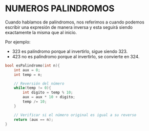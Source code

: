 # NUMEROS PALINDROMOS

Cuando hablamos de palíndromos, nos referimos a cuando podemos escribir una expresión de manera inversa y esta seguirá siendo exactamente la misma que al inicio.

Por ejemplo:
- 323 es palíndromo porque al invertirlo, sigue siendo 323.
- 423 no es palíndromo porque al invertirlo, se convierte en 324.

```cpp
bool esPalindromo(int n){
    int aux = 0;
    int temp = n;

    // Reversión del número
    while(temp != 0){
        int digito = temp % 10;
        aux = aux * 10 + digito;
        temp /= 10; 
    }

    // Verificar si el número original es igual a su reverso
    return (aux == n);
}
